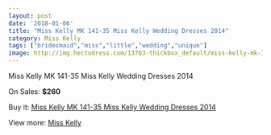 ```yaml
---
layout: post
date: '2018-01-06'
title: "Miss Kelly MK 141-35 Miss Kelly Wedding Dresses 2014"
category: Miss Kelly
tags: ["bridesmaid","miss","little","wedding","unique"]
image: http://img.hectodress.com/13763-thickbox_default/miss-kelly-mk-141-35-miss-kelly-wedding-dresses-2014.jpg
---
```

Miss Kelly MK 141-35 Miss Kelly Wedding Dresses 2014

On Sales: **$260**
<a href="https://www.hectodress.com/miss-kelly/6675-miss-kelly-mk-141-35-miss-kelly-wedding-dresses-2014.html"><amp-img layout="responsive" width="600" height="600" src="//img.hectodress.com/13763-thickbox_default/miss-kelly-mk-141-35-miss-kelly-wedding-dresses-2014.jpg" alt="Miss Kelly MK 141-35 Miss Kelly Wedding Dresses 2014 0" /></a>
<a href="https://www.hectodress.com/miss-kelly/6675-miss-kelly-mk-141-35-miss-kelly-wedding-dresses-2014.html"><amp-img layout="responsive" width="600" height="600" src="//img.hectodress.com/13764-thickbox_default/miss-kelly-mk-141-35-miss-kelly-wedding-dresses-2014.jpg" alt="Miss Kelly MK 141-35 Miss Kelly Wedding Dresses 2014 1" /></a>

Buy it: [Miss Kelly MK 141-35 Miss Kelly Wedding Dresses 2014](https://www.hectodress.com/miss-kelly/6675-miss-kelly-mk-141-35-miss-kelly-wedding-dresses-2014.html "Miss Kelly MK 141-35 Miss Kelly Wedding Dresses 2014")

View more: [Miss Kelly](https://www.hectodress.com/115-miss-kelly "Miss Kelly")